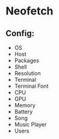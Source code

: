 # Neofetch

## Config:
- OS
- Host
- Packages
- Shell
- Resolution
- Terminal
- Terminal Font
- CPU
- GPU
- Memory
- Battery
- Song
- Music Player
- Users
